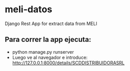 # meli-datos
Django Rest App for extract data from MELI
## Para correr la app ejecuta:
- python manage.py runserver
- Luego ve al navegador e introduce: http://127.0.0.1:8000/details/SCDDISTRIBUIDORASRL

